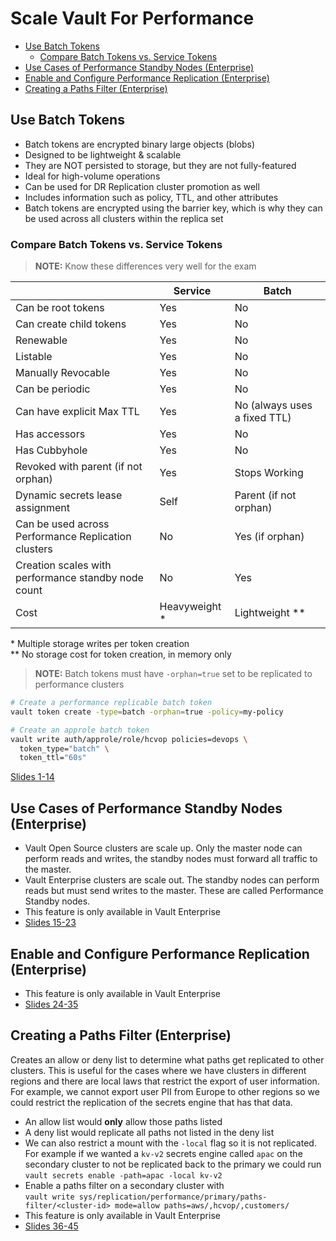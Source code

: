 <!-- omit from toc -->
# Scale Vault For Performance

- [Use Batch Tokens](#use-batch-tokens)
  - [Compare Batch Tokens vs. Service Tokens](#compare-batch-tokens-vs-service-tokens)
- [Use Cases of Performance Standby Nodes (Enterprise)](#use-cases-of-performance-standby-nodes-enterprise)
- [Enable and Configure Performance Replication (Enterprise)](#enable-and-configure-performance-replication-enterprise)
- [Creating a Paths Filter (Enterprise)](#creating-a-paths-filter-enterprise)

## Use Batch Tokens

- Batch tokens are encrypted binary large objects (blobs)
- Designed to be lightweight & scalable
- They are NOT persisted to storage, but they are not fully-featured
- Ideal for high-volume operations
- Can be used for DR Replication cluster promotion as well
- Includes information such as policy, TTL, and other attributes
- Batch tokens are encrypted using the barrier key, which is why they can be used across all clusters within the replica set

### Compare Batch Tokens vs. Service Tokens

> **NOTE:** Know these differences very well for the exam

|                                                     | Service       | Batch                        |
| --------------------------------------------------- | ------------- | ---------------------------- |
| Can be root tokens                                  | Yes           | No                           |
| Can create child tokens                             | Yes           | No                           |
| Renewable                                           | Yes           | No                           |
| Listable                                            | Yes           | No                           |
| Manually Revocable                                  | Yes           | No                           |
| Can be periodic                                     | Yes           | No                           |
| Can have explicit Max TTL                           | Yes           | No (always uses a fixed TTL) |
| Has accessors                                       | Yes           | No                           |
| Has Cubbyhole                                       | Yes           | No                           |
| Revoked with parent (if not orphan)                 | Yes           | Stops Working                |
| Dynamic secrets lease assignment                    | Self          | Parent (if not orphan)       |
| Can be used across Performance Replication clusters | No            | Yes (if orphan)              |
| Creation scales with performance standby node count | No            | Yes                          |
| Cost                                                | Heavyweight * | Lightweight **               |

\* Multiple storage writes per token creation  
\** No storage cost for token creation, in memory only

> **NOTE:** Batch tokens must have `-orphan=true` set to be replicated to performance clusters

```bash
# Create a performance replicable batch token
vault token create -type=batch -orphan=true -policy=my-policy

# Create an approle batch token
vault write auth/approle/role/hcvop policies=devops \
  token_type="batch" \
  token_ttl="60s"

```

[Slides 1-14](https://github.com/sarg3nt/vault-training/blob/main/operations-training/06-Scale-Vault-for-Performance.pdf)

## Use Cases of Performance Standby Nodes (Enterprise)

- Vault Open Source clusters are scale up. Only the master node can perform reads and writes, the standby nodes must forward all traffic to the master.
- Vault Enterprise clusters are scale out. The standby nodes can perform reads but must send writes to the master. These are called Performance Standby nodes.
- This feature is only available in Vault Enterprise
- [Slides 15-23](https://github.com/sarg3nt/vault-training/blob/main/operations-training/06-Scale-Vault-for-Performance.pdf)

## Enable and Configure Performance Replication (Enterprise)

- This feature is only available in Vault Enterprise
- [Slides 24-35](https://github.com/sarg3nt/vault-training/blob/main/operations-training/06-Scale-Vault-for-Performance.pdf)

## Creating a Paths Filter (Enterprise)

Creates an allow or deny list to determine what paths get replicated to other clusters.
This is useful for the cases where we have clusters in different regions and there are local laws that restrict the export of user information. For example, we cannot export user PII from Europe to other regions so we could restrict the replication of the secrets engine that has that data.

- An allow list would **only** allow those paths listed
- A deny list would replicate all paths not listed in the deny list
- We can also restrict a mount with the `-local` flag so it is not replicated. For example if we wanted a `kv-v2` secrets engine called `apac` on the secondary cluster to not be replicated back to the primary we could run  
`vault secrets enable -path=apac -local kv-v2`
- Enable a paths filter on a secondary cluster with  
`vault write sys/replication/performance/primary/paths-filter/<cluster-id> mode=allow paths=aws/,hcvop/,customers/`
- This feature is only available in Vault Enterprise
- [Slides 36-45](https://github.com/sarg3nt/vault-training/blob/main/operations-training/06-Scale-Vault-for-Performance.pdf)
